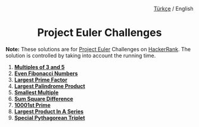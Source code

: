 <p align="right">
  <a href="https://github.com/zumrudu-anka/Project-Euler-Challenges/tree/master/README.md">Türkçe</a>
   / English
</p>
<h1 align="center">Project Euler Challenges</h1>

**Note:** These solutions are for <a href="https://projecteuler.net/archives">Project Euler</a> Challenges on <a href="https://www.hackerrank.com/contests/projecteuler/challenges">HackerRank</a>. The solution is controlled by taking into account the running time.

<ol>
  <li><strong><a href="https://github.com/zumrudu-anka/Project-Euler-Challenges/tree/master/1.Multiples%20of%203%20and%205">Multiples of 3 and 5<a></strong><br></li>
  <li><strong><a href="https://github.com/zumrudu-anka/Project-Euler-Challenges/tree/master/2.Even%20Fibonacci%20Numbers">Even Fibonacci Numbers<a></strong><br></li>
  <li><strong><a href="https://github.com/zumrudu-anka/Project-Euler-Challenges/tree/master/3.Largest%20Prime%20Factor">Largest Prime Factor<a></strong><br></li>
  <li><strong><a href="https://github.com/zumrudu-anka/Project-Euler-Challenges/tree/master/4.Largest%20Palindrom%20Product">Largest Palindrome Product<a></strong><br></li>
  <li><strong><a href="https://github.com/zumrudu-anka/Project-Euler-Challenges/tree/master/5.Smallest%20Multiple">Smallest Multiple<a></strong><br></li>
  <li><strong><a href="https://github.com/zumrudu-anka/Project-Euler-Challenges/tree/master/6.Sum%20Square%20Difference">Sum Square Difference<a></strong><br></li>
  <li><strong><a href="https://github.com/zumrudu-anka/Project-Euler-Challenges/tree/master/7.10001st%20Prime">10001st Prime<a></strong><br></li>
  <li><strong><a href="https://github.com/zumrudu-anka/Project-Euler-Challenges/tree/master/8.Largest%20Product%20In%20A%20Series">Largest Product In A Series<a></strong><br></li>
  <li><strong><a href="https://github.com/zumrudu-anka/Project-Euler-Challenges/tree/master/9.Special%Pythagorean%20Triplet">Special Pythagorean Triplet<a></strong><br></li>
</ol>
